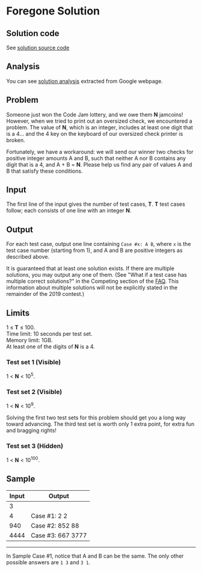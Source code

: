 # Foregone Solution

## Solution code

See [solution source code](/Qualification%20Round/Foregone%20Solution/solution.js)

## Analysis

You can see [solution analysis](/Qualification%20Round/Foregone%20Solution/analysis.md) extracted from Google webpage.

## Problem

Someone just won the Code Jam lottery, and we owe them **N** jamcoins! However, when we tried to print out an oversized check, we encountered a problem. The value of **N**, which is an integer, includes at least one digit that is a 4... and the 4 key on the keyboard of our oversized check printer is broken.

Fortunately, we have a workaround: we will send our winner two checks for positive integer amounts A and B, such that neither A nor B contains any digit that is a 4, and A + B = **N**. Please help us find any pair of values A and B that satisfy these conditions.

## Input

The first line of the input gives the number of test cases, **T**. **T** test cases follow; each consists of one line with an integer **N**.

## Output

For each test case, output one line containing `Case #x: A B`, where `x` is the test case number (starting from 1), and A and B are positive integers as described above.

It is guaranteed that at least one solution exists. If there are multiple solutions, you may output any one of them. (See "What if a test case has multiple correct solutions?" in the Competing section of the [FAQ](https://codingcompetitions.withgoogle.com/codejam/faq). This information about multiple solutions will not be explicitly stated in the remainder of the 2019 contest.)

## Limits

1 ≤ **T** ≤ 100.<br>
Time limit: 10 seconds per test set.<br>
Memory limit: 1GB.<br>
At least one of the digits of **N** is a 4.<br>

### Test set 1 (Visible)

1 < **N** < 10<sup>5</sup>.

### Test set 2 (Visible)

1 < **N** < 10<sup>9</sup>.

Solving the first two test sets for this problem should get you a long way toward advancing. The third test set is worth only 1 extra point, for extra fun and bragging rights!

### Test set 3 (Hidden)

1 < **N** < 10<sup>100</sup>.

## Sample

| Input | Output            |
| ----- | ----------------- |
| 3     |                   |
| 4     | Case #1: 2 2      |
| 940   | Case #2: 852 88   |
| 4444  | Case #3: 667 3777 |

---

In Sample Case #1, notice that A and B can be the same. The only other possible answers are `1 3` and `3 1`.
